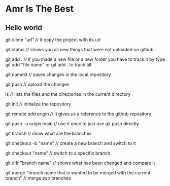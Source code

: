 # Amr Is The Best

## Hello world

git clone "url" // it copy the project with its url

git status // shows you all new things that were not uploaded on github

git add . // if you made a new file or a new folder you have to track it by type git add "file name" or git add . to track all

git commit // saves changes in the local repository

git push // upload the changes

ls // lists the files and the directories in the current directory

git init // initialize the repository

git remote add origin // it gives us a reference to the github repository

git push -u origin main // use it once to just use git push directly

git branch // show what are the branches

git checkout -b "name" // create a new branch and switch to it

git checkout "name" // switch to a specific branch

git diff "branch name" // shows what has been changed and compare it

git merge "branch name that is wanted to be merged with the current branch" // merge two branches 
